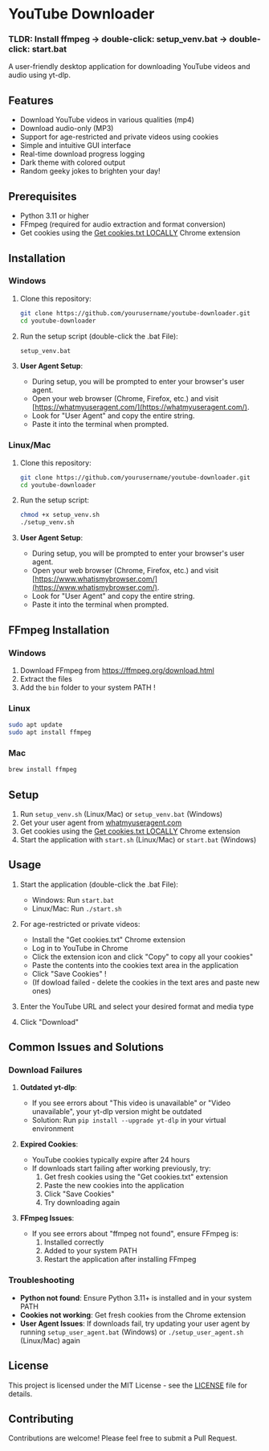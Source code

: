 # YouTube Downloader

### TLDR: Install ffmpeg -> double-click: setup_venv.bat -> double-click: start.bat

A user-friendly desktop application for downloading YouTube videos and audio using yt-dlp.

## Features

- Download YouTube videos in various qualities (mp4)
- Download audio-only (MP3)
- Support for age-restricted and private videos using cookies
- Simple and intuitive GUI interface
- Real-time download progress logging
- Dark theme with colored output
- Random geeky jokes to brighten your day!

## Prerequisites

- Python 3.11 or higher
- FFmpeg (required for audio extraction and format conversion)
- Get cookies using the [Get cookies.txt LOCALLY](https://chromewebstore.google.com/detail/cclelndahbckbenkjhflpdbgdldlbecc?utm_source=item-share-cb) Chrome extension

## Installation

### Windows

1. Clone this repository:
   ```bash
   git clone https://github.com/yourusername/youtube-downloader.git
   cd youtube-downloader
   ```

2. Run the setup script (double-click the .bat File):
   ```bash
   setup_venv.bat
   ```

3. **User Agent Setup**:
   - During setup, you will be prompted to enter your browser's user agent.
   - Open your web browser (Chrome, Firefox, etc.) and visit [https://whatmyuseragent.com/](https://whatmyuseragent.com/).
   - Look for "User Agent" and copy the entire string.
   - Paste it into the terminal when prompted.

### Linux/Mac

1. Clone this repository:
   ```bash
   git clone https://github.com/yourusername/youtube-downloader.git
   cd youtube-downloader
   ```

2. Run the setup script:
   ```bash
   chmod +x setup_venv.sh
   ./setup_venv.sh
   ```

3. **User Agent Setup**:
   - During setup, you will be prompted to enter your browser's user agent.
   - Open your web browser (Chrome, Firefox, etc.) and visit [https://www.whatismybrowser.com/](https://www.whatismybrowser.com/).
   - Look for "User Agent" and copy the entire string.
   - Paste it into the terminal when prompted.

## FFmpeg Installation

### Windows
1. Download FFmpeg from https://ffmpeg.org/download.html
2. Extract the files
3. Add the `bin` folder to your system PATH !

### Linux
```bash
sudo apt update
sudo apt install ffmpeg
```

### Mac
```bash
brew install ffmpeg
```

## Setup

1. Run `setup_venv.sh` (Linux/Mac) or `setup_venv.bat` (Windows)
2. Get your user agent from [whatmyuseragent.com](https://whatmyuseragent.com/)
3. Get cookies using the [Get cookies.txt LOCALLY](https://chromewebstore.google.com/detail/cclelndahbckbenkjhflpdbgdldlbecc?utm_source=item-share-cb) Chrome extension
4. Start the application with `start.sh` (Linux/Mac) or `start.bat` (Windows)

## Usage

1. Start the application (double-click the .bat File):
   - Windows: Run `start.bat`
   - Linux/Mac: Run `./start.sh`

2. For age-restricted or private videos:
   - Install the "Get cookies.txt" Chrome extension
   - Log in to YouTube in Chrome
   - Click the extension icon and click "Copy" to copy all your cookies"
   - Paste the contents into the cookies text area in the application
   - Click "Save Cookies" !
   - (If dowload failed - delete the cookies in the text ares and paste new ones)

3. Enter the YouTube URL and select your desired format and media type
4. Click "Download"

## Common Issues and Solutions

### Download Failures

1. **Outdated yt-dlp**:
   - If you see errors about "This video is unavailable" or "Video unavailable", your yt-dlp version might be outdated
   - Solution: Run `pip install --upgrade yt-dlp` in your virtual environment

2. **Expired Cookies**:
   - YouTube cookies typically expire after 24 hours
   - If downloads start failing after working previously, try:
     1. Get fresh cookies using the "Get cookies.txt" extension
     2. Paste the new cookies into the application
     3. Click "Save Cookies"
     4. Try downloading again

3. **FFmpeg Issues**:
   - If you see errors about "ffmpeg not found", ensure FFmpeg is:
     1. Installed correctly
     2. Added to your system PATH
     3. Restart the application after installing FFmpeg
### Troubleshooting
- **Python not found**: Ensure Python 3.11+ is installed and in your system PATH
- **Cookies not working**: Get fresh cookies from the Chrome extension
- **User Agent Issues**: If downloads fail, try updating your user agent by running `setup_user_agent.bat` (Windows) or `./setup_user_agent.sh` (Linux/Mac) again

## License

This project is licensed under the MIT License - see the [LICENSE](LICENSE) file for details.

## Contributing

Contributions are welcome! Please feel free to submit a Pull Request. 